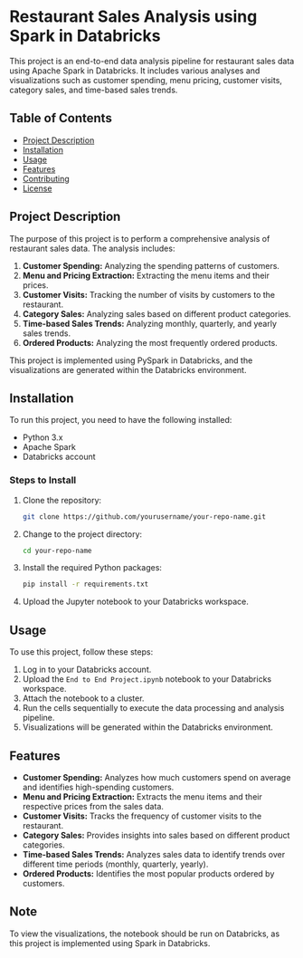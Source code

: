 # Restaurant Sales Analysis using Spark in Databricks

This project is an end-to-end data analysis pipeline for restaurant sales data using Apache Spark in Databricks. It includes various analyses and visualizations such as customer spending, menu pricing, customer visits, category sales, and time-based sales trends.

## Table of Contents
- [Project Description](#project-description)
- [Installation](#installation)
- [Usage](#usage)
- [Features](#features)
- [Contributing](#contributing)
- [License](#license)

## Project Description
The purpose of this project is to perform a comprehensive analysis of restaurant sales data. The analysis includes:
1. **Customer Spending:** Analyzing the spending patterns of customers.
2. **Menu and Pricing Extraction:** Extracting the menu items and their prices.
3. **Customer Visits:** Tracking the number of visits by customers to the restaurant.
4. **Category Sales:** Analyzing sales based on different product categories.
5. **Time-based Sales Trends:** Analyzing monthly, quarterly, and yearly sales trends.
6. **Ordered Products:** Analyzing the most frequently ordered products.

This project is implemented using PySpark in Databricks, and the visualizations are generated within the Databricks environment.

## Installation
To run this project, you need to have the following installed:
- Python 3.x
- Apache Spark
- Databricks account

### Steps to Install
1. Clone the repository:
    ```sh
    git clone https://github.com/yourusername/your-repo-name.git
    ```
2. Change to the project directory:
    ```sh
    cd your-repo-name
    ```
3. Install the required Python packages:
    ```sh
    pip install -r requirements.txt
    ```
4. Upload the Jupyter notebook to your Databricks workspace.

## Usage
To use this project, follow these steps:

1. Log in to your Databricks account.
2. Upload the `End to End Project.ipynb` notebook to your Databricks workspace.
3. Attach the notebook to a cluster.
4. Run the cells sequentially to execute the data processing and analysis pipeline.
5. Visualizations will be generated within the Databricks environment.

## Features
- **Customer Spending:** Analyzes how much customers spend on average and identifies high-spending customers.
- **Menu and Pricing Extraction:** Extracts the menu items and their respective prices from the sales data.
- **Customer Visits:** Tracks the frequency of customer visits to the restaurant.
- **Category Sales:** Provides insights into sales based on different product categories.
- **Time-based Sales Trends:** Analyzes sales data to identify trends over different time periods (monthly, quarterly, yearly).
- **Ordered Products:** Identifies the most popular products ordered by customers.

## Note
To view the visualizations, the notebook should be run on Databricks, as this project is implemented using Spark in Databricks.

